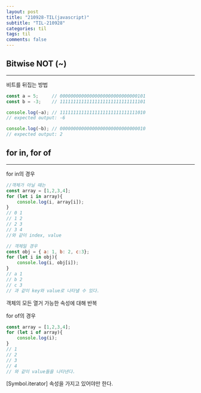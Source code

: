 ```yaml
---
layout: post
title: "210928-TIL(javascript)"
subtitle: "TIL-210928"
categories: til
tags: til
comments: false
---
```


## Bitwise NOT (~)
---
비트를 뒤집는 방법      
```js
const a = 5;     // 00000000000000000000000000000101
const b = -3;    // 11111111111111111111111111111101

console.log(~a); // 11111111111111111111111111111010
// expected output: -6

console.log(~b); // 00000000000000000000000000000010
// expected output: 2
```

## for in, for of
---
for in의 경우
```js
//객체가 아닐 때는 
const array = [1,2,3,4];
for (let i in array){
    console.log(i, array[i]);
}
// 0 1
// 1 2
// 2 3
// 3 4
//와 같이 index, value

// 객체일 경우
const obj = { a: 1, b: 2, c:3};
for (let i in obj){
    console.log(i, obj[i]);
}
// a 1
// b 2
// c 3
// 과 같이 key와 value로 나타낼 수 있다.
```
객체의 모든 열거 가능한 속성에 대해 반복        

for of의 경우
```js
const array = [1,2,3,4];
for (let i of array){
    console.log(i);
}
// 1
// 2
// 3
// 4
// 와 같이 value들을 나타낸다.
```
[Symbol.iterator] 속성을 가지고 있어야만 한다.